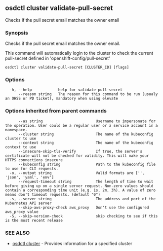 ## osdctl cluster validate-pull-secret

Checks if the pull secret email matches the owner email

### Synopsis

Checks if the pull secret email matches the owner email.

This command will automatically login to the cluster to check the current pull-secret defined in 'openshift-config/pull-secret'


```
osdctl cluster validate-pull-secret [CLUSTER_ID] [flags]
```

### Options

```
  -h, --help            help for validate-pull-secret
      --reason string   The reason for this command to be run (usualy an OHSS or PD ticket), mandatory when using elevate
```

### Options inherited from parent commands

```
      --as string                        Username to impersonate for the operation. User could be a regular user or a service account in a namespace.
      --cluster string                   The name of the kubeconfig cluster to use
      --context string                   The name of the kubeconfig context to use
      --insecure-skip-tls-verify         If true, the server's certificate will not be checked for validity. This will make your HTTPS connections insecure
      --kubeconfig string                Path to the kubeconfig file to use for CLI requests.
  -o, --output string                    Valid formats are ['', 'json', 'yaml', 'env']
      --request-timeout string           The length of time to wait before giving up on a single server request. Non-zero values should contain a corresponding time unit (e.g. 1s, 2m, 3h). A value of zero means don't timeout requests. (default "0")
  -s, --server string                    The address and port of the Kubernetes API server
      --skip-aws-proxy-check aws_proxy   Don't use the configured aws_proxy value
  -S, --skip-version-check               skip checking to see if this is the most recent release
```

### SEE ALSO

* [osdctl cluster](osdctl_cluster.md)	 - Provides information for a specified cluster

